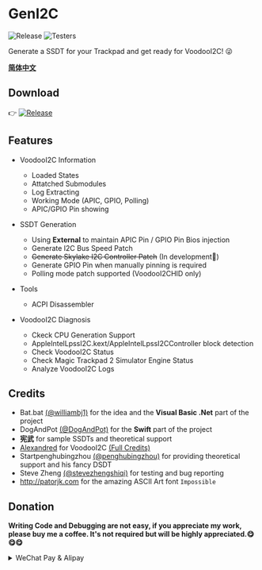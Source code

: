 # GenI2C

![Release](https://img.shields.io/github/release/williambj1/GenI2C.svg)
![Testers](https://img.shields.io/badge/Testers-Welcome-brightgreen.svg)

Generate a SSDT for your Trackpad and get ready for VoodooI2C! 😜

**[简体中文](https://github.com/williambj1/GenI2C/wiki/Readme-CN)**

## Download

👉 [![Release](https://img.shields.io/github/release/williambj1/GenI2C.svg)](https://github.com/williambj1/GenI2C/releases)

## Features

- VoodooI2C Information
  - Loaded States
  - Attatched Submodules
  - Log Extracting
  - Working Mode (APIC, GPIO, Polling)
  - APIC/GPIO Pin showing

- SSDT Generation
  - Using **External** to maintain APIC Pin / GPIO Pin Bios injection
  - Generate I2C Bus Speed Patch
  - ~~Generate Skylake I2C Controller Patch~~ (In development🚧)
  - Generate GPIO Pin when manually pinning is required
  - Polling mode patch supported (VoodooI2CHID only)

- Tools
  - ACPI Disassembler

- VoodooI2C Diagnosis
  - Ckeck CPU Generation Support
  - AppleIntelLpssI2C.kext/AppleIntelLpssI2CController block detection
  - Check VoodooI2C Status
  - Check Magic Trackpad 2 Simulator Engine Status
  - Analyze VoodooI2C Logs

## Credits

- Bat.bat [(@williambj1)](https://github.com/williambj1) for the idea and the **Visual Basic .Net** part of the project
- DogAndPot [(@DogAndPot)](https://github.com/DogAndPot) for the **Swift** part of the project
- **宪武** for sample SSDTs and theoretical support
- [Alexandred](https://github.com/alexandred) for VoodooI2C [(Full Credits)](https://voodooi2c.github.io/#Credits%20and%20Acknowledgments/Credits%20and%20Acknowledgments)
- Startpenghubingzhou [(@penghubingzhou)](https://github.com/penghubingzhou) for providing theoretical support and his fancy DSDT
- Steve Zheng [(@stevezhengshiqi)](https://github.com/stevezhengshiqi) for testing and bug reporting
- http://patorjk.com for the amazing ASCII Art font `Impossible`

## Donation

**Writing Code and Debugging are not easy, if you appreciate my work, please buy me a coffee. It's not required but will be highly appreciated.😋😋😋**

<details>
<summary>WeChat Pay & Alipay</summary>
<img src="https://raw.githubusercontent.com/williambj1/GenI2C/Doc/img/Donation/DAPWP.jpg" align=center>
<img src="https://raw.githubusercontent.com/williambj1/GenI2C/Doc/img/Donation/DAPAP.jpg" align=center>
</details>
